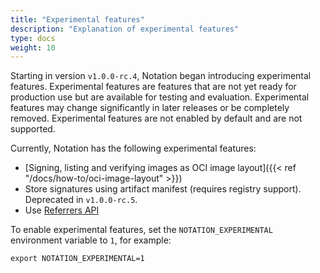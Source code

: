 ```yaml
---
title: "Experimental features"
description: "Explanation of experimental features"
type: docs
weight: 10
---
```


Starting in version `v1.0.0-rc.4`, Notation began introducing experimental features. Experimental features are features that are not yet ready for production use but are available for testing and evaluation. Experimental features may change significantly in later releases or be completely removed. Experimental features are not enabled by default and are not supported.

Currently, Notation has the following experimental features:

- [Signing, listing and verifying images as OCI image layout]({{< ref "/docs/how-to/oci-image-layout" >}})
- Store signatures using artifact manifest (requires registry support). Deprecated in `v1.0.0-rc.5`.
- Use [Referrers API](https://github.com/opencontainers/distribution-spec/blob/v1.1.0-rc2/spec.md#enabling-the-referrers-api)

To enable experimental features, set the `NOTATION_EXPERIMENTAL` environment variable to `1`, for example:

```console
export NOTATION_EXPERIMENTAL=1
```